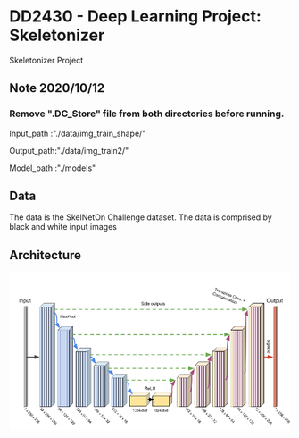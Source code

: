 # DD2430 - Deep Learning Project: Skeletonizer
Skeletonizer Project

## Note 2020/10/12
### Remove ".DC_Store" file from both directories before running.

Input_path :"./data/img_train_shape/"

Output_path:"./data/img_train2/"

Model_path :"./models"

## Data
The data is the SkelNetOn Challenge dataset. The data is comprised by black and white input images

## Architecture
![Network Schematic](https://github.com/Truchisushi/DD2430/blob/main/images/Network%20Architecture%201.png?raw=true)
